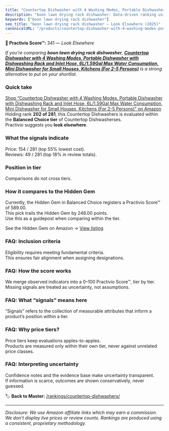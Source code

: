 ```yaml
---
title: "Countertop Dishwasher with 4 Washing Modes, Portable Dishwasher with Dishwashing Rack and Inlet Hose, 6L/1.59Gal Max Water Consumption, Mini Dishwasher for Small Houses, Kitchens (For 2-5 Persons)"
description: "boon lawn drying rack dishwasher: Data-driven ranking using the Practivio Score™. Positioned by quality, value, demand, findability, momentum."
keywords: ["boon lawn drying rack dishwasher"]
seo_title: "boon lawn drying rack dishwasher — Look Elsewhere (2025)"
canonicalURL: "/products/countertop-dishwasher-with-4-washing-modes-portable-dishwasher-with-dishwashing-rack-and-inlet-hose-6l159gal-max-water-consumption-mini-dishwasher-for-small-houses-kitchens-for-2-5-persons-B0DRVL5TSX/"
---
```


**🚫 Practivio Score™:** 341 — _Look Elsewhere_


*If you're comparing **boon lawn drying rack dishwasher**, **[Countertop Dishwasher with 4 Washing Modes, Portable Dishwasher with Dishwashing Rack and Inlet Hose, 6L/1.59Gal Max Water Consumption, Mini Dishwasher for Small Houses, Kitchens (For 2-5 Persons)](https://www.amazon.com/dp/B0DRVL5TSX?tag=practivio-20)** is a strong alternative to put on your shortlist.*
### Quick take
[Shop “Countertop Dishwasher with 4 Washing Modes, Portable Dishwasher with Dishwashing Rack and Inlet Hose, 6L/1.59Gal Max Water Consumption, Mini Dishwasher for Small Houses, Kitchens (For 2-5 Persons)” on Amazon](https://www.amazon.com/dp/B0DRVL5TSX?tag=practivio-20)
Holding rank **202 of 281**, this Countertop Dishwashers is evaluated within the **Balanced Choice tier** of Countertop Dishwasherses.  
Practivio suggests you **look elsewhere**.

### What the signals indicate
Price: 154 / 281 (top 55% lowest cost).  
Reviews: 49 / 281 (top 18% in review totals).  

### Position in tier
Comparisons do not cross tiers.

### How it compares to the Hidden Gem
Currently, the Hidden Gem in Balanced Choice registers a Practivio Score™ of 589.00.  
This pick trails the Hidden Gem by 248.00 points.  
Use this as a guidepost when comparing within the tier.  

See the Hidden Gem on Amazon → [View listing](https://www.amazon.com/dp/B0CSFQ4WRP?tag=practivio-20)

### FAQ: Inclusion criteria
Eligibility requires meeting fundamental criteria.  
This ensures fair alignment when assigning designations.

### FAQ: How the score works
We merge observed indicators into a 0–100 Practivio Score™, tier by tier.  
Missing signals are treated as uncertainty, not assumptions.

### FAQ: What “signals” means here
“Signals” refers to the collection of measurable attributes that inform a product’s position within a tier.

### FAQ: Why price tiers?
Price tiers keep evaluations apples-to-apples.  
Products are measured only within their own tier, never against unrelated price classes.

### FAQ: Interpreting uncertainty
Confidence notes and the evidence base make uncertainty transparent.  
If information is scarce, outcomes are shown conservatively, never guessed.


🏷️ **Back to Master:** [/rankings/countertop-dishwashers/](/rankings/countertop-dishwashers/)

---
_Disclosure: We use Amazon affiliate links which may earn a commission. We don’t display live prices or review counts. Rankings are produced using a consistent, proprietary methodology._
